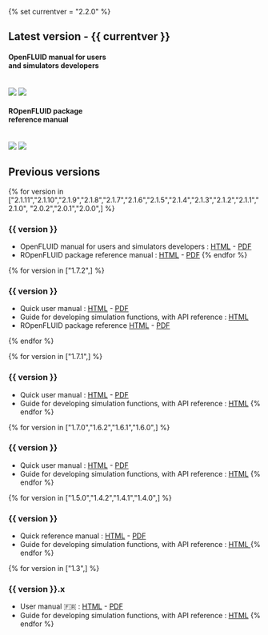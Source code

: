 {% set currentver = "2.2.0" %}

## Latest version - {{ currentver }}
<div class="docs-main">
  <div class="docs-item">
    <h4>OpenFLUID manual for users<br/>and simulators developers</h4>
    <br/>
     <a href="https://www.openfluid-project.org/resources/docs/manuals/en/openfluid/{{ currentver }}/main/html/index.html" target="_blank"><img src="../html.svg"></a>
     <a href="https://www.openfluid-project.org/resources/docs/manuals/en/openfluid/{{ currentver }}/main/openfluid_manual_{{ currentver }}.pdf" target="_blank"><img src="../pdf.svg"></a>
  </div>
  <div class="docs-item">
    <h4>ROpenFLUID package<br/>reference manual</h4>
    <br/>
    <a href="https://www.openfluid-project.org/resources/docs/manuals/en/openfluid/{{ currentver }}/ROpenFLUID/html/index.html" target="_blank"><img src="../html.svg"></a>
    <a href="https://www.openfluid-project.org/resources/docs/manuals/en/openfluid/{{ currentver }}/ROpenFLUID/ROpenFLUID-manual.pdf" target="_blank"><img src="../pdf.svg"></a>
  </div>
</div>



## Previous versions

{% for version in ["2.1.11","2.1.10","2.1.9","2.1.8","2.1.7","2.1.6","2.1.5","2.1.4","2.1.3","2.1.2","2.1.1","2.1.0",
                   "2.0.2","2.0.1","2.0.0",] %}
### {{ version }}

* OpenFLUID manual for users and simulators developers : <a href="https://www.openfluid-project.org/resources/docs/manuals/en/openfluid/{{ version }}/main/html/index.html" target="_blank">HTML</a> - 
  <a href="https://www.openfluid-project.org/resources/docs/manuals/en/openfluid/{{ version }}/main/openfluid_manual_{{ version }}.pdf" target="_blank">PDF</a>
* ROpenFLUID package reference manual : <a href="https://www.openfluid-project.org/resources/docs/manuals/en/openfluid/{{ version }}/ROpenFLUID/html/index.html" target="_blank">HTML</a> -
  <a href="https://www.openfluid-project.org/resources/docs/manuals/en/openfluid/{{ version }}/ROpenFLUID/ROpenFLUID-manual.pdf" target="_blank">PDF</a>
{% endfor %}

{% for version in ["1.7.2",] %}
### {{ version }}

* Quick user manual : <a href="https://www.openfluid-project.org/resources/docs/manuals/en/openfluid/{{ version }}/quickuser/html/index.html" target="_blank">HTML</a> - 
  <a href="https://www.openfluid-project.org/resources/docs/manuals/en/openfluid/{{ version }}/quickuser/openfluid_quickuser_en.pdf" target="_blank">PDF</a>
* Guide for developing simulation functions, with API reference : <a href="https://www.openfluid-project.org/resources/docs/manuals/en/openfluid/{{ version }}/api/index.html" target="_blank">HTML</a>
* ROpenFLUID package reference <a href="https://www.openfluid-project.org/resources/docs/manuals/en/openfluid/{{ version }}/ROpenFLUID/html/index.html" target="_blank">HTML</a> - 
  <a href="https://www.openfluid-project.org/resources/docs/manuals/en/openfluid/{{ version }}/ROpenFLUID/ROpenFLUID-manual.pdf" target="_blank">PDF</a>

{% endfor %}

{% for version in ["1.7.1",] %}
### {{ version }}

* Quick user manual : <a href="https://www.openfluid-project.org/resources/docs/manuals/en/openfluid/{{ version }}/quickuser/html/index.html" target="_blank">HTML</a> - 
  <a href="https://www.openfluid-project.org/resources/docs/manuals/en/openfluid/{{ version }}/quickuser/openfluid_quickuser_en.pdf" target="_blank">PDF</a>
* Guide for developing simulation functions, with API reference : <a href="https://www.openfluid-project.org/resources/docs/manuals/en/openfluid/{{ version }}/api/index.html" target="_blank">HTML</a>
{% endfor %}

{% for version in ["1.7.0","1.6.2","1.6.1","1.6.0",] %}
### {{ version }}

* Quick user manual : <a href="https://www.openfluid-project.org/resources/docs/manuals/en/openfluid/{{ version }}/quickuser/html/index.html" target="_blank">HTML</a> - 
  <a href="https://www.openfluid-project.org/resources/docs/manuals/en/openfluid/{{ version }}/quickuser/openfluid_quickuser_en.pdf" target="_blank">PDF</a>
* Guide for developing simulation functions, with API reference : <a href="https://www.openfluid-project.org/resources/docs/manuals/en/openfluid/{{ version }}/sdk/index.html" target="_blank">HTML</a>
{% endfor %}

{% for version in ["1.5.0","1.4.2","1.4.1","1.4.0",] %}
### {{ version }}

* Quick reference manual : <a href="https://www.openfluid-project.org/resources/docs/manuals/en/engine/{{ version }}/quickref/html/index.html" target="_blank">HTML</a> - 
  <a href="https://www.openfluid-project.org/resources/docs/manuals/en/engine/{{ version }}/quickref/openfluid-engine_quickref_en.pdf" target="_blank">PDF</a>
* Guide for developing simulation functions, with API reference : <a href="https://www.openfluid-project.org/resources/docs/manuals/en/engine/{{ version }}/sdk/index.html" target="_blank">HTML </a>
{% endfor %}

{% for version in ["1.3",] %}
### {{ version }}.x
* User manual 🇫🇷 : <a href="https://www.openfluid-project.org/resources/docs/manuals/fr/engine/{{ version }}/user/index.html" target="_blank">HTML</a> - 
  <a href="https://www.openfluid-project.org/resources/docs/manuals/fr/engine/{{ version }}/OpenFLUID-Engine_User.pdf" target="_blank">PDF</a>
* Guide for developing simulation functions, with API reference : <a href="https://www.openfluid-project.org/resources/docs/manuals/en/engine/{{ version }}/sdk/index.html" target="_blank">HTML</a>
{% endfor %}